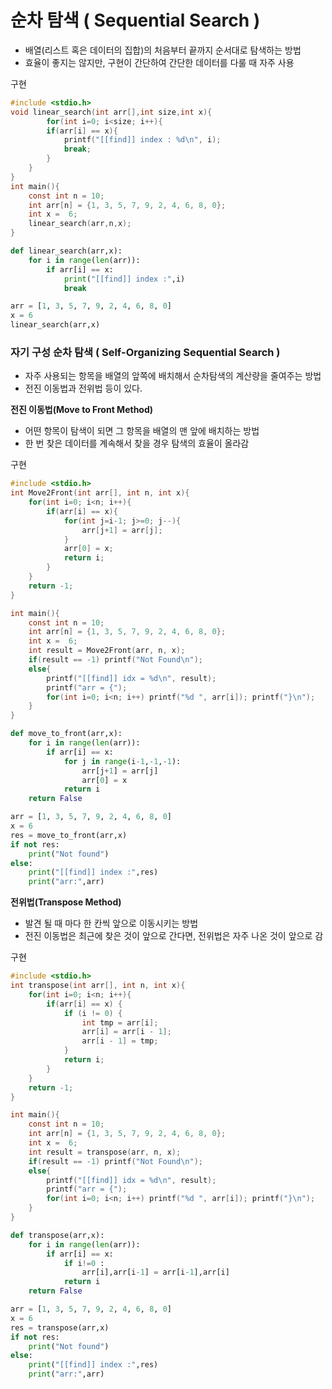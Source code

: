 # 순차 탐색 ( Sequential Search )

- 배열(리스트 혹은 데이터의 집합)의 처음부터 끝까지 순서대로 탐색하는 방법
- 효율이 좋지는 않지만, 구현이 간단하여 간단한 데이터를 다룰 때 자주 사용

구현

```c
#include <stdio.h>
void linear_search(int arr[],int size,int x){
		for(int i=0; i<size; i++){
        if(arr[i] == x){
            printf("[[find]] index : %d\n", i);
            break;
        }
    }
}
int main(){
    const int n = 10;
    int arr[n] = {1, 3, 5, 7, 9, 2, 4, 6, 8, 0};
    int x =  6;
    linear_search(arr,n,x);
}
```

```python
def linear_search(arr,x):
	for i in range(len(arr)):
		if arr[i] == x:
			print("[[find]] index :",i)
			break

arr = [1, 3, 5, 7, 9, 2, 4, 6, 8, 0]
x = 6
linear_search(arr,x)
```

### 자기 구성 순차 탐색 ( Self-Organizing Sequential Search )

- 자주 사용되는 항목을 배열의 앞쪽에 배치해서 순차탐색의 계산량을 줄여주는 방법
- 전진 이동법과 전위법 등이 있다.

**전진 이동법(Move to Front Method)**

- 어떤 항목이 탐색이 되면 그 항목을 배열의 맨 앞에 배치하는 방법
- 한 번 찾은 데이터를 계속해서 찾을 경우 탐색의 효율이 올라감

구현

```c
#include <stdio.h>
int Move2Front(int arr[], int n, int x){
    for(int i=0; i<n; i++){
        if(arr[i] == x){
            for(int j=i-1; j>=0; j--){
                arr[j+1] = arr[j];
            }
            arr[0] = x;
            return i;
        }
    }
    return -1;
}

int main(){
    const int n = 10;
    int arr[n] = {1, 3, 5, 7, 9, 2, 4, 6, 8, 0};
    int x =  6;
    int result = Move2Front(arr, n, x);
    if(result == -1) printf("Not Found\n");
    else{
        printf("[[find]] idx = %d\n", result);
        printf("arr = {");
        for(int i=0; i<n; i++) printf("%d ", arr[i]); printf("}\n");
    }
}
```

```python
def move_to_front(arr,x):
    for i in range(len(arr)):
        if arr[i] == x:
            for j in range(i-1,-1,-1):
                arr[j+1] = arr[j]
                arr[0] = x
            return i
    return False

arr = [1, 3, 5, 7, 9, 2, 4, 6, 8, 0]
x = 6
res = move_to_front(arr,x)
if not res:
    print("Not found")
else:
    print("[[find]] index :",res)
    print("arr:",arr)
```

**전위법(Transpose Method)**

- 발견 될 때 마다 한 칸씩 앞으로 이동시키는 방법
- 전진 이동법은 최근에 찾은 것이 앞으로 간다면, 전위법은 자주 나온 것이 앞으로 감

구현

```c
#include <stdio.h>
int transpose(int arr[], int n, int x){
    for(int i=0; i<n; i++){
        if(arr[i] == x) {
            if (i != 0) {
                int tmp = arr[i];
                arr[i] = arr[i - 1];
                arr[i - 1] = tmp;
            }
            return i;
        }
    }
    return -1;
}

int main(){
    const int n = 10;
    int arr[n] = {1, 3, 5, 7, 9, 2, 4, 6, 8, 0};
    int x =  6;
    int result = transpose(arr, n, x);
    if(result == -1) printf("Not Found\n");
    else{
        printf("[[find]] idx = %d\n", result);
        printf("arr = {");
        for(int i=0; i<n; i++) printf("%d ", arr[i]); printf("}\n");
    }
}
```

```python
def transpose(arr,x):
    for i in range(len(arr)):
        if arr[i] == x:
            if i!=0 :
                arr[i],arr[i-1] = arr[i-1],arr[i]
            return i
    return False

arr = [1, 3, 5, 7, 9, 2, 4, 6, 8, 0]
x = 6
res = transpose(arr,x)
if not res:
    print("Not found")
else:
    print("[[find]] index :",res)
    print("arr:",arr)
```
